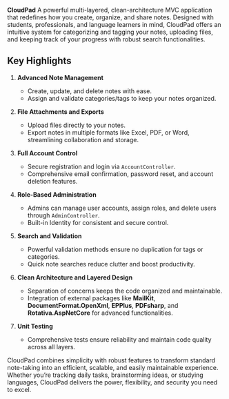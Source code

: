 **CloudPad** 
A powerful multi-layered, clean-architecture MVC application that redefines how you create, organize, and share notes. Designed with students, professionals, and language learners in mind, CloudPad offers an intuitive system for categorizing and tagging your notes, uploading files, and keeping track of your progress with robust search functionalities.

## Key Highlights

1. **Advanced Note Management**  
   - Create, update, and delete notes with ease.  
   - Assign and validate categories/tags to keep your notes organized.

2. **File Attachments and Exports**  
   - Upload files directly to your notes.  
   - Export notes in multiple formats like Excel, PDF, or Word, streamlining collaboration and storage.

3. **Full Account Control**  
   - Secure registration and login via `AccountController`.  
   - Comprehensive email confirmation, password reset, and account deletion features.

4. **Role-Based Administration**  
   - Admins can manage user accounts, assign roles, and delete users through `AdminController`.  
   - Built-in Identity for consistent and secure control.

5. **Search and Validation**  
   - Powerful validation methods ensure no duplication for tags or categories.  
   - Quick note searches reduce clutter and boost productivity.

6. **Clean Architecture and Layered Design**  
   - Separation of concerns keeps the code organized and maintainable.  
   - Integration of external packages like **MailKit**, **DocumentFormat.OpenXml**, **EPPlus**, **PDFsharp**, and **Rotativa.AspNetCore** for advanced functionalities.

7. **Unit Testing**  
   - Comprehensive tests ensure reliability and maintain code quality across all layers.

CloudPad combines simplicity with robust features to transform standard note-taking into an efficient, scalable, and easily maintainable experience. Whether you’re tracking daily tasks, brainstorming ideas,
or studying languages, CloudPad delivers the power, flexibility, and security you need to excel.
